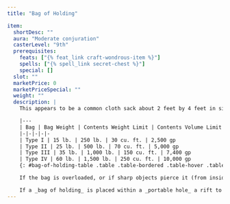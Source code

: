 ```yaml
---
title: "Bag of Holding"

item:
  shortDesc: ""
  aura: "Moderate conjuration"
  casterLevel: "9th"
  prerequisites:
    feats: ["{% feat_link craft-wondrous-item %}"]
    spells: ["{% spell_link secret-chest %}"]
    special: []
  slot: ""
  marketPrice: 0
  marketPriceSpecial: ""
  weight: ""
  description: |
    This appears to be a common cloth sack about 2 feet by 4 feet in size. The _bag of holding_ opens into a nondimensional space: Its inside is larger than its outside dimensions. Regardless of what is put into the bag, it weighs a fixed amount. This weight, and the limits in weight and volume of the bag's contents, depend on the bag's type, as shown on the table below.

    |---
    | Bag | Bag Weight | Contents Weight Limit | Contents Volume Limit | Market Price
    |-|-|-|-|-
    | Type I | 15 lb. | 250 lb. | 30 cu. ft. | 2,500 gp
    | Type II | 25 lb. | 500 lb. | 70 cu. ft. | 5,000 gp
    | Type III | 35 lb. | 1,000 lb. | 150 cu. ft. | 7,400 gp
    | Type IV | 60 lb. | 1,500 lb. | 250 cu. ft. | 10,000 gp
    {: #bag-of-holding-table .table .table-bordered .table-hover .table-striped data-caption="Table: Bags of Holding" }

    If the bag is overloaded, or if sharp objects pierce it (from inside or outside), the bag ruptures and is ruined. All contents are lost forever. If a _bag of holding_ is turned inside out, its contents spill out, unharmed, but the bag must be put right before it can be used again. If living creatures are placed within the bag, they can survive for up to 10 minutes, after which time they suffocate. Retrieving a specific item from a _bag of holding_ is a move action &ndash; unless the bag contains more than an ordinary backpack would hold, in which case retrieving a specific item is a full-round action.

    If a _bag of holding_ is placed within a _portable hole_ a rift to the Astral Plane is torn in the space: Bag and hole alike are sucked into the void and forever lost. If a _portable hole_ is placed within a _bag of holding_, it opens a gate to the Astral Plane: The hole, the bag, and any creatures within a 10-foot radius are drawn there, destroying the _portable hole_ and _bag of holding_ in the process.
---
```

